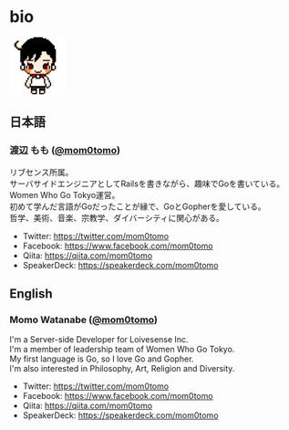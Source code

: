 # bio

<img src="./mom0tomo.png" width="100px">

## 日本語

### 渡辺 もも ([@mom0tomo](https://twitter.com/mom0tomo))

リブセンス所属。<br>
サーバサイドエンジニアとしてRailsを書きながら、趣味でGoを書いている。<br>
Women Who Go Tokyo運営。<br>
初めて学んだ言語がGoだったことが縁で、GoとGopherを愛している。<br>
哲学、美術、音楽、宗教学、ダイバーシティに関心がある。

* Twitter: https://twitter.com/mom0tomo
* Facebook: https://www.facebook.com/mom0tomo
* Qiita: https://qiita.com/mom0tomo
* SpeakerDeck: https://speakerdeck.com/mom0tomo

## English

### Momo Watanabe ([@mom0tomo](https://twitter.com/mom0tomo))

I'm a Server-side Developer for Loivesense Inc.<br>
I'm a member of leadership team of Women Who Go Tokyo.<br>
My first language is Go, so I love Go and Gopher.<br>
I'm also interested in Philosophy, Art, Religion and Diversity.

* Twitter: https://twitter.com/mom0tomo
* Facebook: https://www.facebook.com/mom0tomo
* Qiita: https://qiita.com/mom0tomo
* SpeakerDeck: https://speakerdeck.com/mom0tomo
